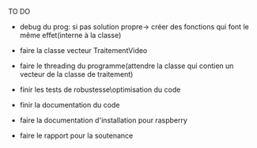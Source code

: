 
TO DO
- debug du prog: si pas solution propre-> créer des fonctions qui font le même effet(interne à la classe)
- faire la classe vecteur TraitementVideo
- faire le threading du programme(attendre la classe qui contien un vecteur de la classe de traitement)

- finir les tests de robustesse\optimisation du code
- finir la documentation du code
- faire la documentation d'installation pour raspberry

- faire le rapport pour la soutenance
